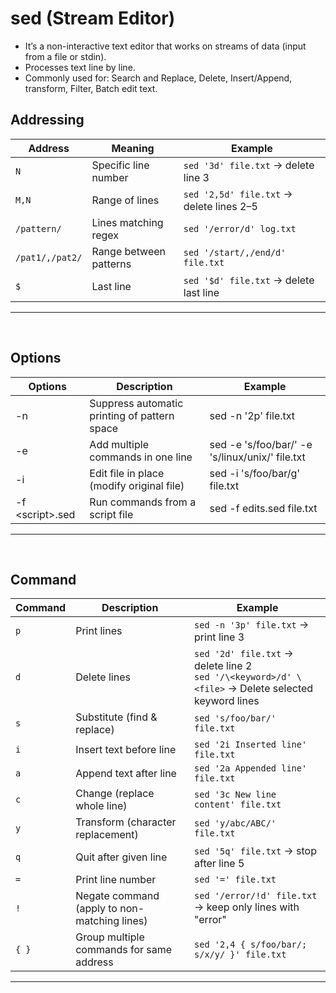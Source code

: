 # sed (Stream Editor)

- It’s a non-interactive text editor that works on streams of data (input from a file or stdin).
- Processes text line by line.
- Commonly used for: Search and Replace, Delete, Insert/Append, transform, Filter, Batch edit text.

## Addressing

| Address         | Meaning                | Example                                  |
| --------------- | ---------------------- | ---------------------------------------- |
| `N`             | Specific line number   | `sed '3d' file.txt` → delete line 3      |
| `M,N`           | Range of lines         | `sed '2,5d' file.txt` → delete lines 2–5 |
| `/pattern/`     | Lines matching regex   | `sed '/error/d' log.txt`                 |
| `/pat1/,/pat2/` | Range between patterns | `sed '/start/,/end/d' file.txt`          |
| `$`             | Last line              | `sed '$d' file.txt` → delete last line   |

<hr/>
<br/>

## Options

| Options          | Description                                  | Example                                         |
| ---------------- | -------------------------------------------- | ----------------------------------------------- |
| -n               | Suppress automatic printing of pattern space | sed -n '2p' file.txt                            |
| -e               | Add multiple commands in one line            | sed -e 's/foo/bar/' -e 's/linux/unix/' file.txt |
| -i               | Edit file in place (modify original file)    | sed -i 's/foo/bar/g' file.txt                   |
| -f \<script>.sed | Run commands from a script file              | sed -f edits.sed file.txt                       |

<hr/>
<br/>

## Command

| Command | Description                                  | Example                                                                                                |
| ------- | -------------------------------------------- | ------------------------------------------------------------------------------------------------------ |
| `p`     | Print lines                                  | `sed -n '3p' file.txt` → print line 3                                                                  |
| `d`     | Delete lines                                 | `sed '2d' file.txt` → delete line 2<br/>`sed '/\<keyword>/d' \<file>` -> Delete selected keyword lines |
| `s`     | Substitute (find & replace)                  | `sed 's/foo/bar/' file.txt`                                                                            |
| `i`     | Insert text before line                      | `sed '2i Inserted line' file.txt`                                                                      |
| `a`     | Append text after line                       | `sed '2a Appended line' file.txt`                                                                      |
| `c`     | Change (replace whole line)                  | `sed '3c New line content' file.txt`                                                                   |
| `y`     | Transform (character replacement)            | `sed 'y/abc/ABC/' file.txt`                                                                            |
| `q`     | Quit after given line                        | `sed '5q' file.txt` → stop after line 5                                                                |
| `=`     | Print line number                            | `sed '=' file.txt`                                                                                     |
| `!`     | Negate command (apply to non-matching lines) | `sed '/error/!d' file.txt` → keep only lines with "error"                                              |
| `{ }`   | Group multiple commands for same address     | `sed '2,4 { s/foo/bar/; s/x/y/ }' file.txt`                                                            |

<hr/>
<br/>
